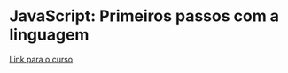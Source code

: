 # JavaScript: Primeiros passos com a linguagem

[Link para o curso](https://cursos.alura.com.br/course/javascript-introducao)
